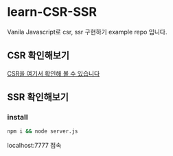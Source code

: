# learn-CSR-SSR

Vanila Javascript로 csr, ssr 구현하기 example repo 입니다.

## CSR 확인해보기

[CSR을 여기서 확인해 볼 수 있습니다](https://sonicce99.github.io/learn-CSR-SSR/csr/index.html)

## SSR 확인해보기

### install 

```bash
npm i && node server.js
```

localhost:7777 접속
